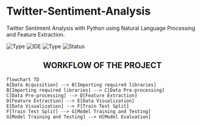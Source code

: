 # Twitter-Sentiment-Analysis
Twitter Sentiment Analysis with Python using Natural Language Processing and Feature Extraction.


![Type](https://img.shields.io/badge/Machine-Learning-blue.svg)
![IDE](https://img.shields.io/badge/IDE-JupyterNotebook-orange.svg)
![Type](https://img.shields.io/badge/Supervised-NLP-yellow.svg)
![Status](https://img.shields.io/badge/Status-Completed-parrotgreen.svg)

<h2 align='center'>WORKFLOW OF THE PROJECT </h2>

```mermaid
flowchart TD
A[Data Acquisition] --> B[Importing required libraries]
B[Importing required libraries] --> C[Data Pre-processing]
C[Data Pre-processing] --> D[Feature Extraction]
D[Feature Extraction] --> E[Data Visualization]
E[Data Visualization] --> F[Train Test Split]
F[Train Test Split] --> G[Model Training and Testing]
G[Model Training and Testing] --> H[Model Evaluation]
```
